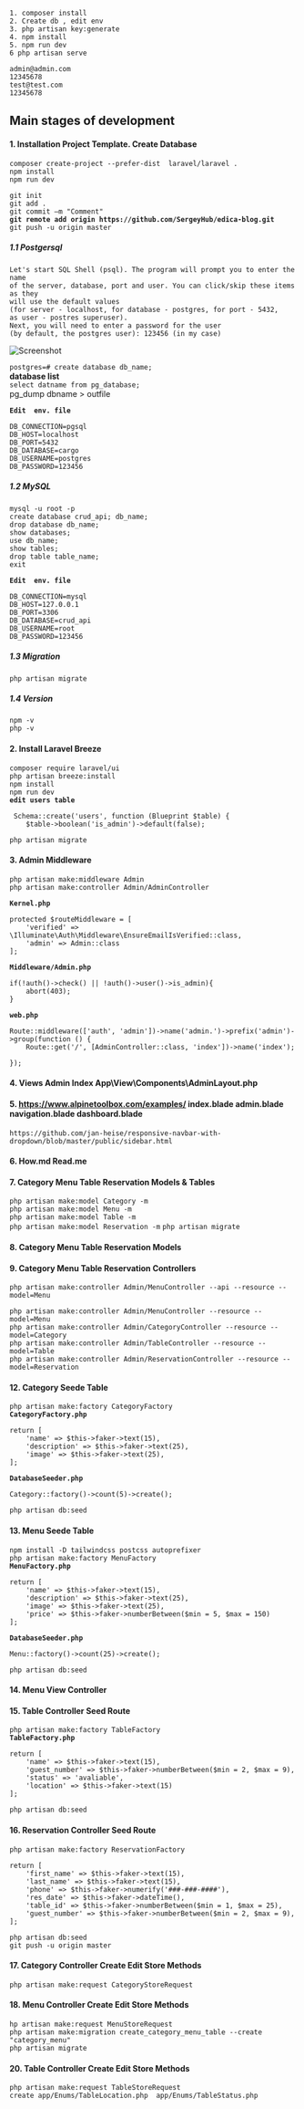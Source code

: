 `1. composer install`  
`2. Create db , edit env`  
`3. php artisan key:generate`  
`4. npm install`  
`5. npm run dev`  
`6 php artisan serve`   
```
admin@admin.com  
12345678   
test@test.com   
12345678
```
## Main stages of development

#### 1. Installation Project Template. Create Database

`composer create-project --prefer-dist  laravel/laravel .`   
`npm install`  
`npm run dev`  

`git init`  
`git add .`  
`git commit –m "Comment"`  
**`git remote add origin https://github.com/SergeyHub/edica-blog.git`**  
`git push -u origin master`  

##### 1.1 Postgersql
```
Let's start SQL Shell (psql). The program will prompt you to enter the name    
of the server, database, port and user. You can click/skip these items as they  
will use the default values   
(for server - localhost, for database - postgres, for port - 5432,  
as user - postres superuser). 
Next, you will need to enter a password for the user   
(by default, the postgres user): 123456 (in my case)  
```

![Screenshot](readme/psql.JPG)   

`postgres=# create database db_name;`  
  **database list**  
`select datname from pg_database;`   
pg_dump dbname > outfile 

**`Edit  env. file`**    
```
DB_CONNECTION=pgsql
DB_HOST=localhost
DB_PORT=5432
DB_DATABASE=cargo
DB_USERNAME=postgres
DB_PASSWORD=123456
```
##### 1.2 MySQL

`mysql -u root -p`  
`create database crud_api; db_name;`  
`drop database db_name;`   
`show databases;`  
`use db_name;`  
`show tables;`   
`drop table table_name;`  
`exit`  

**`Edit  env. file`**   
```
DB_CONNECTION=mysql
DB_HOST=127.0.0.1
DB_PORT=3306
DB_DATABASE=crud_api
DB_USERNAME=root
DB_PASSWORD=123456
```
##### 1.3 Migration

`php artisan migrate`  

##### 1.4 Version
`npm -v`  
`php -v`
#### 2. Install Laravel Breeze
`composer require laravel/ui`  
`php artisan breeze:install`  
`npm install`  
`npm run dev`  
**`edit users table`**  
```
 Schema::create('users', function (Blueprint $table) {
    $table->boolean('is_admin')->default(false);
```
`php artisan migrate`   
#### 3. Admin Middleware
`php artisan make:middleware Admin`  
`php artisan make:controller Admin/AdminController`    

**`Kernel.php`**
```
protected $routeMiddleware = [
    'verified' => \Illuminate\Auth\Middleware\EnsureEmailIsVerified::class,
    'admin' => Admin::class
];
```
**`Middleware/Admin.php`**
```
if(!auth()->check() || !auth()->user()->is_admin){
    abort(403);
}
```
**`web.php`**
```
Route::middleware(['auth', 'admin'])->name('admin.')->prefix('admin')->group(function () {
    Route::get('/', [AdminController::class, 'index'])->name('index');

});
```
#### 4. Views Admin Index App\View\Components\AdminLayout.php

#### 5. https://www.alpinetoolbox.com/examples/ index.blade admin.blade navigation.blade dashboard.blade
`https://github.com/jan-heise/responsive-navbar-with-dropdown/blob/master/public/sidebar.html`

#### 6. How.md Read.me
#### 7. Category Menu Table Reservation Models & Tables
`php artisan make:model Category -m`   
`php artisan make:model Menu -m`    
`php artisan make:model Table -m`     
`php artisan make:model Reservation -m` 
`php artisan migrate`  
#### 8. Category Menu Table Reservation Models     
#### 9. Category Menu Table Reservation Controllers
```
php artisan make:controller Admin/MenuController --api --resource --model=Menu  

php artisan make:controller Admin/MenuController --resource --model=Menu
php artisan make:controller Admin/CategoryController --resource --model=Category
php artisan make:controller Admin/TableController --resource --model=Table
php artisan make:controller Admin/ReservationController --resource --model=Reservation
```
#### 12. Category Seede Table 
`php artisan make:factory CategoryFactory`  
**`CategoryFactory.php`**  
```
return [
    'name' => $this->faker->text(15),
    'description' => $this->faker->text(25),
    'image' => $this->faker->text(25),
];
```
**`DatabaseSeeder.php`**  
```
Category::factory()->count(5)->create();
```
`php artisan db:seed`  

#### 13. Menu Seede Table 
`npm install -D tailwindcss postcss autoprefixer`  
`php artisan make:factory MenuFactory`  
**`MenuFactory.php`**  
```
return [
    'name' => $this->faker->text(15),
    'description' => $this->faker->text(25),
    'image' => $this->faker->text(25),
    'price' => $this->faker->numberBetween($min = 5, $max = 150)
];
```
**`DatabaseSeeder.php`**  
```
Menu::factory()->count(25)->create();
```
`php artisan db:seed`  
#### 14. Menu View Controller

#### 15. Table Controller Seed Route
`php artisan make:factory TableFactory`  
**`TableFactory.php`** 
```
return [
    'name' => $this->faker->text(15),
    'guest_number' => $this->faker->numberBetween($min = 2, $max = 9),
    'status' => 'avaliable',
    'location' => $this->faker->text(15)
];
```
`php artisan db:seed`  

#### 16. Reservation Controller Seed Route
`php artisan make:factory ReservationFactory`  
```
return [
    'first_name' => $this->faker->text(15),
    'last_name' => $this->faker->text(15),
    'phone' => $this->faker->numerify('###-###-####'),
    'res_date' => $this->faker->dateTime(),
    'table_id' => $this->faker->numberBetween($min = 1, $max = 25),
    'guest_number' => $this->faker->numberBetween($min = 2, $max = 9),
];
```
`php artisan db:seed`    
`git push -u origin master`  
#### 17. Category Controller Create Edit Store Methods  
`php artisan make:request CategoryStoreRequest`  
#### 18. Menu Controller Create Edit Store Methods  
`hp artisan make:request MenuStoreRequest`  
`php artisan make:migration create_category_menu_table --create "category_menu"`  
`php artisan migrate` 
#### 20. Table Controller Create Edit Store Methods  
`php artisan make:request TableStoreRequest`   
`create app/Enums/TableLocation.php  app/Enums/TableStatus.php`   
